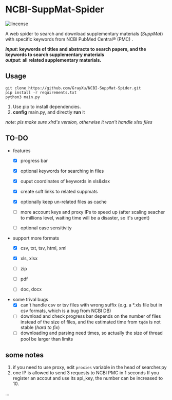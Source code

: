 # NCBI-SuppMat-Spider

![lincense](https://img.shields.io/badge/license-MIT-green)

A web spider to search and download supplementary materials (*SuppMat*) with specific keywords from NCBI PubMed Central® (PMC) .

***input*: keywords of titles and abstracts to search papers, and the keywords to search supplementary materials**  
***output*: all related supplementary materials.**

## Usage

```
git clone https://github.com/GrayXu/NCBI-SuppMat-Spider.git
pip install -r requirements.txt
python3 main.py
```
1. Use pip to install dependencies.  
2. **config** main.py, and directly **run** it  

*note: pls make sure xlrd's version, otherwise it won't handle xlsx files*

## TO-DO

- features
  - [x] progress bar
  - [x] optional keywords for searching in files
  - [x] ouput coordinates of keywords in xls&xlsx
  - [x] create soft links to related suppmats
  - [x] optionally keep un-related files as cache
  - [ ] more account keys and proxy IPs to speed up (after scaling seacher to millions level, waiting time will be a disaster, so it's urgent)
  - [ ] optional case sensitivity
  

- support more formats
  - [x] csv, txt, tsv, html, xml  
  - [x] xls, xlsx  
  - [ ] zip  
  - [ ] pdf  
  - [ ] doc, docx  
  

- some trival bugs
  - [x] can't handle csv or tsv files with wrong suffix (e.g. a \*.xls file but in csv formats, which is a bug from NCBI DB)   
  - [ ] download and check progress bar depends on the number of files instead of the size of files, and the estimated time from `tqdm` is not stable (*hard to fix*)
  - [ ] downloading and parsing need times, so actually the size of thread pool be larger than limits
  
## some notes

1. if you need to use proxy, edit `proxies` variable in the head of searcher.py
2. one IP is allowed to send 3 requests to NCBI PMC in 1 seconds If you register an accout and use its api_key, the number can be increased to 10.

...
